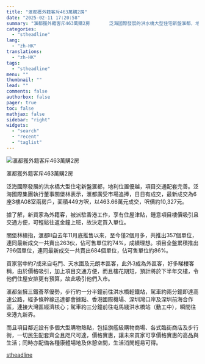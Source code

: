 ```yaml
---
title: "滙都獲外籍客斥463萬購2房"
date: "2025-02-11 17:20:58"
summary: "滙都獲外籍客斥463萬購2房       泛海國際發展的洪水橋大型住宅新盤滙都，地利位置優越..."
categories:
  - "stheadline"
lang:
  - "zh-HK"
translations:
  - "zh-HK"
tags:
  - "stheadline"
menu: ""
thumbnail: ""
lead: ""
comments: false
authorbox: false
pager: true
toc: false
mathjax: false
sidebar: "right"
widgets:
  - "search"
  - "recent"
  - "taglist"
---
```


![滙都獲外籍客斥463萬購2房](https://image.stheadline.com/f/680p0/0x0/100/none/2c41125a8e4b2fd7e6ec478ba764ec5e/stheadline/inewsmedia/20250211/_2025021117194924831.jpg)

滙都獲外籍客斥463萬購2房




泛海國際發展的洪水橋大型住宅新盤滙都，地利位置優越，項目交通配套完善。泛海國際集團執行董事關堡林表示，滙都廣受市場追捧，日日有成交，最新成交為6座3樓A08室兩房戶，面積449方呎，以463.66萬元成交，呎價約10,327元。

據了解，新買家為外籍客，被派駐香港工作，享有住屋津貼，鍾意項目樓價吸引且交通方便，可輕鬆往返金鐘上班，故決定買入單位。

關堡林續指，滙都II自去年11月底推售以來，至今僅2個月多，共推出357個單位，連同最新成交一共賣出263伙，佔可售單位約74%，成績理想。項目全盤累積推出796個單位，連同最新成交一共賣出684個單位，佔可售單位約86%。

買家當中約7成來自屯門、天水圍及元朗本區客，此外3成為外區客，好多睇樓客稱，由於價格吸引，加上項目交通方便，而且樓花期短，預計將於下半年交樓，令他們住屋安排更有預算，故此吸引他們入市。

滙都坐擁三鐵薈萃優勢，步行約一分半鐘前往洪水橋輕鐵站，駕車約兩分鐘即達高速公路，經多條幹線迅達都會據點、香港國際機場、深圳灣口岸及深圳前海合作區，連接大灣區經濟核心；駕車約三分鐘前往屯馬綫洪水橋站（動工中），瞬間往來港九新界。

而且項目鄰近設有多個大型購物熱點，包括旗艦級購物商場、各式臨街商店及步行街，一切民生配套齊全且咫尺可達，價格實惠，讓未來買家可享價格實惠的高品與生活；同時亦配備各種康體場地及休憩空間，生活消閒輕易可得。

[stheadline](https://std.stheadline.com/realtime/article/2052154/即時-地產-滙都獲外籍客斥463萬購2房)
